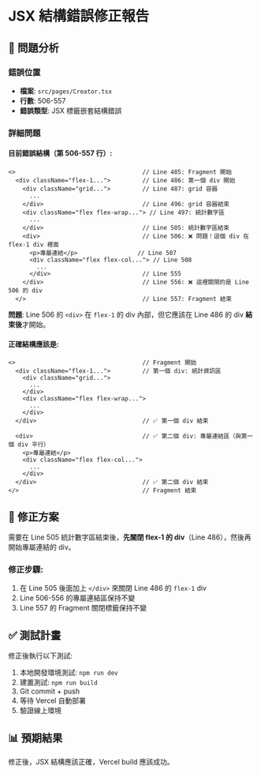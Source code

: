 # JSX 結構錯誤修正報告

## 🔴 問題分析

### 錯誤位置
- **檔案**: `src/pages/Creator.tsx`
- **行數**: 506-557
- **錯誤類型**: JSX 標籤嵌套結構錯誤

### 詳細問題

#### 目前錯誤結構（第 506-557 行）:
```tsx
<>                                    // Line 485: Fragment 開始
  <div className="flex-1...">         // Line 486: 第一個 div 開始
    <div className="grid...">         // Line 487: grid 容器
      ...
    </div>                            // Line 496: grid 容器結束
    <div className="flex flex-wrap..."> // Line 497: 統計數字區
      ...
    </div>                            // Line 505: 統計數字區結束
    <div>                             // Line 506: ❌ 問題！這個 div 在 flex-1 div 裡面
      <p>專屬連結</p>                 // Line 507
      <div className="flex flex-col..."> // Line 508
        ...
      </div>                          // Line 555
    </div>                            // Line 556: ❌ 這裡關閉的是 Line 506 的 div
  </>                                 // Line 557: Fragment 結束
```

**問題**: Line 506 的 `<div>` 在 `flex-1` 的 div 內部，但它應該在 Line 486 的 div **結束後**才開始。

#### 正確結構應該是:
```tsx
<>                                    // Fragment 開始
  <div className="flex-1...">         // 第一個 div: 統計資訊區
    <div className="grid...">
      ...
    </div>
    <div className="flex flex-wrap...">
      ...
    </div>
  </div>                              // ✅ 第一個 div 結束
  
  <div>                               // ✅ 第二個 div: 專屬連結區（與第一個 div 平行）
    <p>專屬連結</p>
    <div className="flex flex-col...">
      ...
    </div>
  </div>                              // ✅ 第二個 div 結束
</>                                   // Fragment 結束
```

## 🔧 修正方案

需要在 Line 505 統計數字區結束後，**先關閉 flex-1 的 div**（Line 486），然後再開始專屬連結的 div。

### 修正步驟:
1. 在 Line 505 後面加上 `</div>` 來關閉 Line 486 的 `flex-1` div
2. Line 506-556 的專屬連結區保持不變
3. Line 557 的 Fragment 關閉標籤保持不變

## ✅ 測試計畫

修正後執行以下測試:
1. 本地開發環境測試: `npm run dev`
2. 建置測試: `npm run build`
3. Git commit + push
4. 等待 Vercel 自動部署
5. 驗證線上環境

## 📊 預期結果

修正後，JSX 結構應該正確，Vercel build 應該成功。